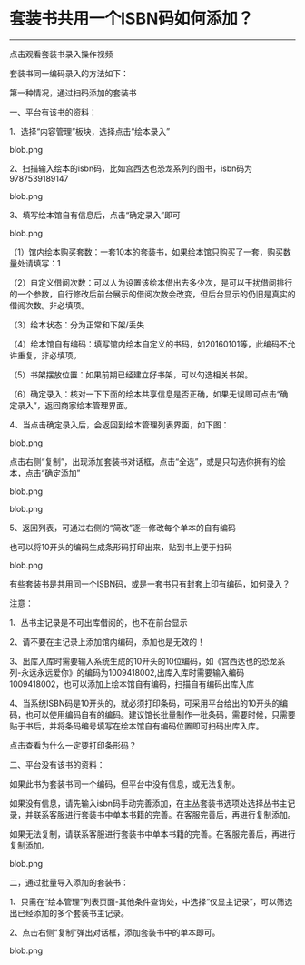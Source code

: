 # 套装书共用一个ISBN码如何添加？
-----
点击观看套装书录入操作视频

套装书同一编码录入的方法如下：

第一种情况，通过扫码添加的套装书

一、平台有该书的资料：

1、选择“内容管理”板块，选择点击“绘本录入”

blob.png

2、扫描输入绘本的isbn码，比如宫西达也恐龙系列的图书，isbn码为9787539189147

blob.png

3、填写绘本馆自有信息后，点击“确定录入”即可

blob.png

（1）馆内绘本购买套数：一套10本的套装书，如果绘本馆只购买了一套，购买数量处请填写：1

（2）自定义借阅次数：可以人为设置该绘本借出去多少次，是可以干扰借阅排行的一个参数，自行修改后前台展示的借阅次数会改变，但后台显示的仍旧是真实的借阅次数。非必填项。

（3）绘本状态：分为正常和下架/丢失

（4）绘本馆自有编码：填写馆内绘本自定义的书码，如20160101等，此编码不允许重复，非必填项。

（5）书架摆放位置：如果前期已经建立好书架，可以勾选相关书架。

（6）确定录入：核对一下下面的绘本共享信息是否正确，如果无误即可点击“确定录入”，返回商家绘本管理界面。

4、当点击确定录入后，会返回到绘本管理列表界面，如下图：

blob.png

点击右侧“复制”，出现添加套装书对话框，点击“全选”，或是只勾选你拥有的绘本，点击“确定添加”

blob.png

blob.png

5、返回列表，可通过右侧的“简改”逐一修改每个单本的自有编码

也可以将10开头的编码生成条形码打印出来，贴到书上便于扫码

blob.png



有些套装书是共用同一个ISBN码，或是一套书只有封套上印有编码，如何录入？

注意：

1、丛书主记录是不可出库借阅的，也不在前台显示

2、请不要在主记录上添加馆内编码，添加也是无效的！

3、出库入库时需要输入系统生成的10开头的10位编码，如《宫西达也的恐龙系列-永远永远爱你》的编码为1009418002,出库入库时需要输入编码1009418002，也可以添加上绘本馆自有编码，扫描自有编码出库入库

4、当系统ISBN码是10开头的，就必须打印条码，可采用平台给出的10开头的编码，也可以使用编码自有的编码。建议馆长批量制作一秕条码，需要时候，只需要贴于书后，并将条码编号填写在绘本馆自有编码位置即可扫码出库入库。

点击查看为什么一定要打印条形码？



二、平台没有该书的资料：

如果此书为套装书同一个编码，但平台中没有信息，或无法复制。

如果没有信息，请先输入isbn码手动完善添加，在主丛套装书选项处选择丛书主记录，并联系客服进行套装书中单本书籍的完善。在客服完善后，再进行复制添加。

如果无法复制，请联系客服进行套装书中单本书籍的完善。在客服完善后，再进行复制添加。

blob.png



二，通过批量导入添加的套装书：

1、只需在“绘本管理”列表页面-其他条件查询处，中选择“仅显主记录”，可以筛选出已经添加的多个套装书主记录。

2、点击右侧“复制”弹出对话框，添加套装书中的单本即可。

blob.png

